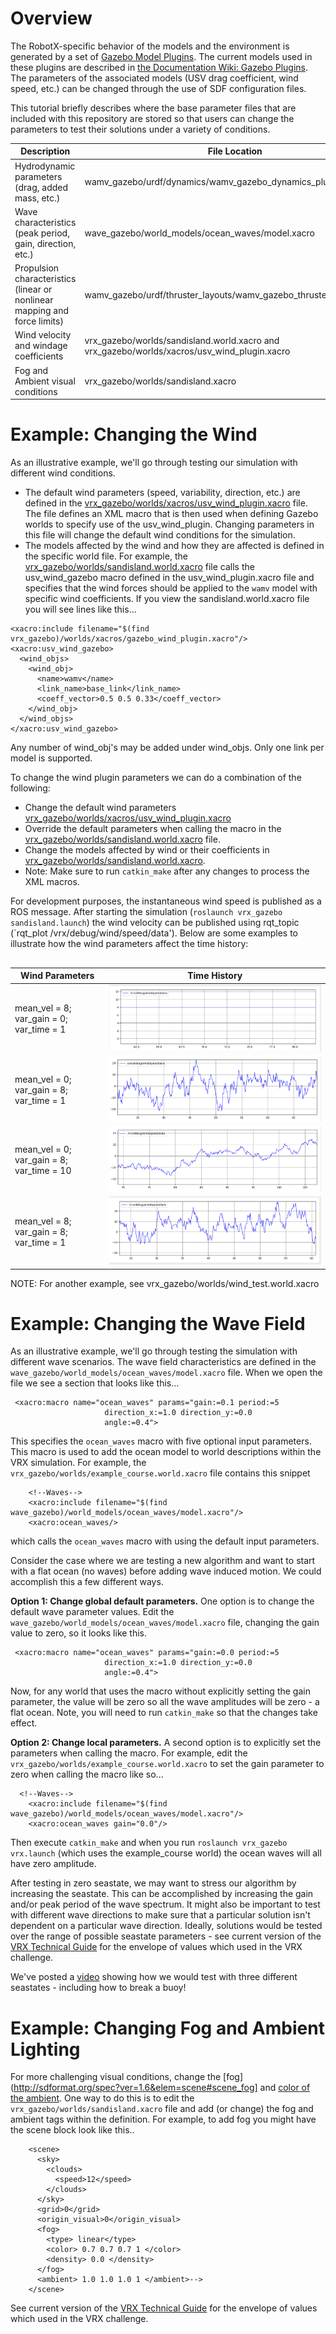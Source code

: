 # Overview #

The RobotX-specific behavior of the models and the environment is generated by a set of [Gazebo Model Plugins](http://gazebosim.org/tutorials?tut=plugins_hello_world).  The current models used in these plugins are described in [the Documentation Wiki: Gazebo Plugins](https://github.com/osrf/vrx/wiki/VRXGazeboPlugins).  The parameters of the associated models (USV drag coefficient, wind speed, etc.) can be changed through the use of SDF configuration files.

This tutorial briefly describes where the base parameter files that are included with this repository are stored so that users can change the parameters to test their solutions under a variety of conditions.

| Description | File Location | Notes |
|-------------|---------------|------ |
| Hydrodynamic parameters (drag, added mass, etc.) | wamv_gazebo/urdf/dynamics/wamv_gazebo_dynamics_plugin.xacro | Current parameters based on FAU Publication https://doi.org/10.1016/j.oceaneng.2016.09.037 |
| Wave characteristics (peak period, gain, direction, etc.) | wave_gazebo/world_models/ocean_waves/model.xacro | See current version of the [VRX Technical Guide](https://github.com/osrf/vrx/wiki/documentation) for the envelope of values which used in the VRX challenge. |
| Propulsion characteristics (linear or nonlinear mapping and force limits) | wamv_gazebo/urdf/thruster_layouts/wamv_gazebo_thruster_config.xacro | Nonlinear mapping is based on experimental results from FAU https://doi.org/10.1016/j.oceaneng.2016.09.037 |
| Wind velocity and windage coefficients | vrx_gazebo/worlds/sandisland.world.xacro and vrx_gazebo/worlds/xacros/usv_wind_plugin.xacro | Windage coefficeints from same FAU report https://doi.org/10.1016/j.oceaneng.2016.09.037 |
| Fog and Ambient visual conditions | vrx_gazebo/worlds/sandisland.xacro | See current version of the [VRX Technical Guide](https://github.com/osrf/vrx/wiki/documentation) for the envelope of values which used in the VRX challenge.


# Example: Changing the Wind #
As an illustrative example, we'll go through testing our simulation with different wind conditions.  

 * The default wind parameters (speed, variability, direction, etc.) are defined in the [vrx_gazebo/worlds/xacros/usv_wind_plugin.xacro](https://github.com/osrf/vrx/blob/master/vrx_gazebo/worlds/xacros/usv_wind_plugin.xacro) file.  The file defines an XML macro that is then used when defining Gazebo worlds to specify use of the usv_wind_plugin.  Changing parameters in this file will change the default wind conditions for the simulation.
 * The models affected by the wind and how they are affected is defined in the specific world file.  For example, the [vrx_gazebo/worlds/sandisland.world.xacro](https://github.com/osrf/vrx/blob/master/vrx_gazebo/worlds/sandisland.world.xacro) file calls the usv_wind_gazebo macro defined in the usv_wind_plugin.xacro file and specifies that the wind forces should be applied to the `wamv` model with specific wind coefficients. If you view the sandisland.world.xacro file you will see lines like this...

```
<xacro:include filename="$(find vrx_gazebo)/worlds/xacros/gazebo_wind_plugin.xacro"/>
<xacro:usv_wind_gazebo>
  <wind_objs>
    <wind_obj>         
      <name>wamv</name>
      <link_name>base_link</link_name>
      <coeff_vector>0.5 0.5 0.33</coeff_vector>
    </wind_obj>
  </wind_objs>
</xacro:usv_wind_gazebo>
```
Any number of wind_obj's may be added under wind_objs. Only one link per model is supported.

To change the wind plugin parameters we can do a combination of the following:

 * Change the default wind parameters [vrx_gazebo/worlds/xacros/usv_wind_plugin.xacro](https://github.com/osrf/vrx/blob/master/vrx_gazebo/worlds/xacros/usv_wind_plugin.xacro)
 * Override the default parameters when calling the macro in the [vrx_gazebo/worlds/sandisland.world.xacro](https://github.com/osrf/vrx/blob/master/vrx_gazebo/worlds/sandisland.world.xacro) file.
 * Change the models affected by wind or their coefficients in [vrx_gazebo/worlds/sandisland.world.xacro](https://github.com/osrf/vrx/blob/master/vrx_gazebo/worlds/sandisland.world.xacro).
 * Note: Make sure to run `catkin_make` after any changes to process the XML macros.

For development purposes, the instantaneous wind speed is published as a ROS message.  After starting the simulation (`roslaunch vrx_gazebo sandisland.launch`) the wind velocity can be published using rqt_topic (`rqt_plot /vrx/debug/wind/speed/data').  Below are some examples to illustrate how the wind parameters affect the time history:

## 
| Wind Parameters | Time History |
|-----------------|--------------|
| mean_vel = 8; var_gain = 0; var_time = 1 | ![Screenshot from 2019-07-02 13-25-52.png](images/4044523634-Screenshot%20from%202019-07-02%2013-25-52.png) |
| mean_vel = 0; var_gain = 8; var_time = 1 | ![Screenshot from 2019-07-02 13-29-55.png](images/1790020888-Screenshot%20from%202019-07-02%2013-29-55.png) |
| mean_vel = 0; var_gain = 8; var_time = 10 | ![Screenshot from 2019-07-02 13-32-09.png](images/2800119210-Screenshot%20from%202019-07-02%2013-32-09.png) |
| mean_vel = 8; var_gain = 8; var_time = 1 | ![Screenshot from 2019-07-02 13-34-08.png](images/1533815556-Screenshot%20from%202019-07-02%2013-34-08.png) |

NOTE: For another example, see vrx_gazebo/worlds/wind_test.world.xacro

# Example: Changing the Wave Field #

As an illustrative example, we'll go through testing the simulation with different wave scenarios.  The wave field characteristics are defined in the `wave_gazebo/world_models/ocean_waves/model.xacro` file.  When we open the file we see a section that looks like this...

```
 <xacro:macro name="ocean_waves" params="gain:=0.1 period:=5
                     direction_x:=1.0 direction_y:=0.0
                     angle:=0.4">
```

This specifies the `ocean_waves` macro with five optional input parameters.  This macro is used to add the ocean model to world descriptions within the VRX simulation.  For example, the `vrx_gazebo/worlds/example_course.world.xacro` file contains this snippet

```
    <!--Waves-->
    <xacro:include filename="$(find wave_gazebo)/world_models/ocean_waves/model.xacro"/>
    <xacro:ocean_waves/>
```

which calls the `ocean_waves` macro with using the default input parameters. 

Consider the case where we are testing a new algorithm and want to start with a flat ocean (no waves) before adding wave induced motion.  We could accomplish this a few different ways.

**Option 1: Change global default parameters.** One option is to change the default wave parameter values.  Edit the `wave_gazebo/world_models/ocean_waves/model.xacro` file, changing the gain value to zero, so it looks like this.  
```
 <xacro:macro name="ocean_waves" params="gain:=0.0 period:=5
                     direction_x:=1.0 direction_y:=0.0
                     angle:=0.4">
```
Now, for any world that uses the macro without explicitly setting the gain parameter, the value will be zero so all the wave amplitudes will be zero - a flat ocean.  Note, you will need to run `catkin_make` so that the changes take effect. 

**Option 2: Change local parameters.**  A second option is to explicitly set the parameters when calling the macro.  For example, edit the `vrx_gazebo/worlds/example_course.world.xacro` to set the gain parameter to zero when calling the macro like so...
```
  <!--Waves-->
    <xacro:include filename="$(find wave_gazebo)/world_models/ocean_waves/model.xacro"/>
    <xacro:ocean_waves gain="0.0"/>
```
Then execute `catkin_make` and when you run `roslaunch vrx_gazebo vrx.launch` (which uses the example_course world) the ocean waves will all have zero amplitude. 

After testing in zero seastate, we may want to stress our algorithm by increasing the seastate.  This can be accomplished by increasing the gain and/or peak period of the wave spectrum.  It might also be important to test with different wave directions to make sure that a particular solution isn't dependent on a particular wave direction.  Ideally, solutions would be tested over the range of possible seastate parameters - see current version of the [VRX Technical Guide](https://github.com/osrf/vrx/wiki/documentation) for the envelope of values which used in the VRX challenge.

We've posted a [video](https://vimeo.com/257586610) showing how we would test with three different seastates - including how to break a buoy!

# Example: Changing Fog and Ambient Lighting #

For more challenging visual conditions, change the [fog](http://sdformat.org/spec?ver=1.6&elem=scene#scene_fog] and [color of the ambient](http://sdformat.org/spec?ver=1.6&elem=scene#scene_ambient).  One way to do this is to edit the `vrx_gazebo/worlds/sandisland.xacro` file and add (or change) the fog and ambient tags within the <scene> definition.  For example, to add fog you might have the scene block look like this..
```
    <scene>
      <sky>
        <clouds>
          <speed>12</speed>
        </clouds>
      </sky>
      <grid>0</grid>
      <origin_visual>0</origin_visual>
      <fog>
        <type> linear</type>
        <color> 0.7 0.7 0.7 1 </color>
        <density> 0.0 </density>
      </fog>
      <ambient> 1.0 1.0 1.0 1 </ambient>-->
    </scene>
```

See current version of the [VRX Technical Guide](https://github.com/osrf/vrx/wiki/documentation) for the envelope of values which used in the VRX challenge.